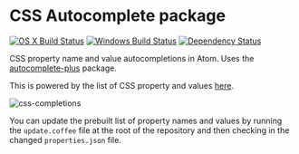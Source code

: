 # CSS Autocomplete package
[![OS X Build Status](https://travis-ci.org/atom/autocomplete-css.svg?branch=master)](https://travis-ci.org/atom/autocomplete-css) [![Windows Build Status](https://ci.appveyor.com/api/projects/status/k3e5uvpmpc5bkja9/branch/master?svg=true)](https://ci.appveyor.com/project/Atom/autocomplete-css/branch/master) [![Dependency Status](https://david-dm.org/atom/autocomplete-css.svg)](https://david-dm.org/atom/autocomplete-css)

CSS property name and value autocompletions in Atom. Uses the
[autocomplete-plus](https://github.com/atom-community/autocomplete-plus) package.

This is powered by the list of CSS property and values [here](https://github.com/adobe/brackets/blob/master/src/extensions/default/CSSCodeHints/CSSProperties.json).

![css-completions](https://cloud.githubusercontent.com/assets/671378/6357910/b9ecbe7c-bc1c-11e4-89b1-033e626c891f.gif)

You can update the prebuilt list of property names and values by running the `update.coffee` file at the root of the repository and then checking in the changed `properties.json` file.
